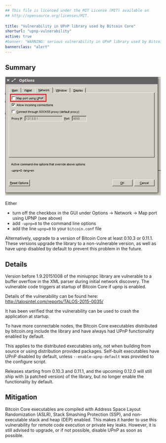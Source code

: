 ```yaml
---
## This file is licensed under the MIT License (MIT) available on
## http://opensource.org/licenses/MIT.

title: "Vulnerability in UPnP library used by Bitcoin Core"
shorturl: "upnp-vulnerability"
active: true
#banner: "WARNING: serious vulnerability in UPnP library used by Bitcoin Core (click here to read)"
bannerclass: "alert"
---
```


## Summary

![Disabling UPnP in the GUI](disable_upnp.png)

Either

- turn off the checkbox in the GUI under Options → Network → Map port using UPNP (see above)
- add `-upnp=0` to the command line options
- add the line `upnp=0` to your `bitcoin.conf` file

Alternatively, upgrade to a version of Bitcoin Core at least 0.10.3 or 0.11.1.
These versions upgrade the library to a non-vulnerable version, as well as have
upnp disabled by default to prevent this problem in the future.

## Details

Version before 1.9.20151008 of the miniupnpc library are vulnerable to a buffer
overflow in the XML parser during initial network discovery. The
vulnerable code triggers at startup of Bitcoin Core if upnp is enabled. 

Details of the vulnerability can be found here: http://talosintel.com/reports/TALOS-2015-0035/

It has been verified that the vulnerability can be used to crash the application at startup.

To have more connectable nodes, the Bitcoin Core executables distributed by
bitcoin.org include the library and have always had UPnP functionality enabled
by default.

This applies to the distributed executables only, not when building from source or
using distribution provided packages. Self-built executables have UPnP disabled
by default, unless `--enable-upnp-default` was provided to the configure script.

Releases starting from 0.10.3 and 0.11.1, and the upcoming 0.12.0 will still ship
with (a patched version) of the library, but no longer enable the functionality by default.

## Mitigation

Bitcoin Core executables are compiled with Address Space Layout Randomization (ASLR),
Stack Smashing Protection (SSP), and non-executable stack and heap (DEP) enabled. This
makes it harder to use this vulnerability for remote code execution or private
key leaks. However, it is still advised to upgrade, or if not possible, disable
UPnP as soon as possible.

